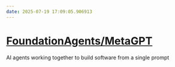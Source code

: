```yaml
---
date: 2025-07-19 17:09:05.906913
---
```


# [FoundationAgents/MetaGPT](https://github.com/FoundationAgents/MetaGPT)

AI agents working together to build software from a single prompt